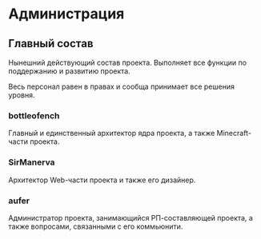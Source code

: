 # Администрация

## Главный состав

Нынешний действующий состав проекта. Выполняет все функции по поддержанию и развитию проекта.

Весь персонал равен в правах и сообща принимает все решения уровня. 

### bottleofench

Главный и единственный архитектор ядра проекта, а также Minecraft-части проекта.

### SirManerva

Архитектор Web-части проекта и также его дизайнер.

### aufer

Администратор проекта, занимающийся РП-составляющей проекта, а также вопросами, связанными с его коммьюнити. 

